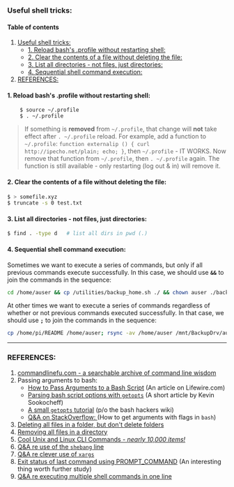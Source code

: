 ### Useful shell tricks:

#### Table of contents

1. [Useful shell tricks:](#usefulshelltricks)
    - [1. Reload bash's .profile without restarting shell:](#1reloadbashsprofilewithoutrestartingshell)
    - [2. Clear the contents of a file without deleting the file:](#2clearthecontentsofafilewithoutdeletingthefile)
    - [3. List all directories - not files, just directories:](#3listalldirectoriesnotfilesjustdirectories)
    - [4. Sequential shell command execution: ](#4sequentialshellcommandexecution)
2. [REFERENCES:](#references)

#### 1. Reload bash's .profile without restarting shell:


```
    $ source ~/.profile
    $ . ~/.profile
```

>  If something is **removed** from `~/.profile`, that change will **not** take effect after `. ~/.profile` reload. For example, add a function to `~/.profile`: `function externalip () { curl http://ipecho.net/plain; echo; }`, then `~/.profile` - IT WORKS. Now remove that function from `~/.profile`, then `. ~/.profile` again. The function is still available - only restarting (log out & in) will remove it. 

#### 2. Clear the contents of a file without deleting the file:

```bash
$ > somefile.xyz
$ truncate -s 0 test.txt
```

#### 3. List all directories - not files, just directories:

```bash
$ find . -type d   # list all dirs in pwd (.)
```

#### 4. Sequential shell command execution: 
Sometimes we want to execute a series of commands, but only if all previous commands execute successfully. In this case, we should use **`&&`** to join the commands in the sequence: 

```bash
cd /home/auser && cp /utilities/backup_home.sh ./ && chown auser ./backup_home.sh
```
At other times we want to execute a series of commands regardless of whether or not previous commands executed successfully. In that case, we should use **`;`** to join the commands in the sequence:

```bash
cp /home/pi/README /home/auser; rsync -av /home/auser /mnt/BackupDrv/auser_backup/
```






<hr>

### REFERENCES:

1. [commandlinefu.com - a searchable archive of command line wisdom](https://www.commandlinefu.com/commands/browse) 
2. Passing arguments to bash:
   - [How to Pass Arguments to a Bash Script](https://www.lifewire.com/pass-arguments-to-bash-script-2200571) (An article on Lifewire.com) 
   - [Parsing bash script options with `getopts`](https://sookocheff.com/post/bash/parsing-bash-script-arguments-with-shopts/) (A short article by Kevin Sookocheff) 
   - [A small `getopts` tutorial](https://wiki.bash-hackers.org/howto/getopts_tutorial) (p/o the bash hackers wiki) 
   - [Q&A on StackOverflow: ](https://stackoverflow.com/questions/7069682/how-to-get-arguments-with-flags-in-bash) (How to get arguments with flags in `bash`)
3. [Deleting all files in a folder, but don't delete folders](https://superuser.com/questions/52520/delete-all-files-in-a-folder-without-deleting-directories-os-x) 
4. [Removing all files in a directory](https://unix.stackexchange.com/questions/12593/how-to-remove-all-the-files-in-a-directory) 
5. [Cool Unix and Linux CLI Commands - *nearly 10,000 items!*](https://www.scribd.com/doc/232825009/Cool-Unix-CLI) 
6. [Q&A re use of the `shebang` line](https://unix.stackexchange.com/questions/517370/shebang-or-not-shebang) 
7. [Q&A re clever use of `xargs` ](https://unix.stackexchange.com/questions/518186/usage-of-touch-with-pipeline)  
8. [Exit status of last command using PROMPT_COMMAND](https://unix.stackexchange.com/questions/519680/exit-status-of-last-command-using-prompt-command) (An interesting thing worth further study) 
9. [Q&A re executing multiple shell commands in one line]()

